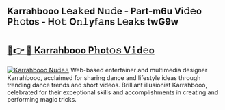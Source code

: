 ## Karrahbooo L𝚎a𝚔ed N𝚞𝚍e - Part-m6u Vi𝚍𝚎o P𝚑𝚘tos - H𝚘𝚝 O𝚗𝚕yf𝚊ns L𝚎a𝚔s twG9w

# <h2><a href="http://kf6bvt.oniu.top/?m=Karrahbooo">🔗👉 🔴 Karrahbooo P𝚑ot𝚘𝚜 V𝚒d𝚎o</a></h2>

[![Karrahbooo Nu𝚍e𝚜](https://i.imgur.com/0qMVB7G.gif)](http://kf6bvt.oniu.top/?m=Karrahbooo)
Web-based entertainer and multimedia designer Karrahbooo, acclaimed for sharing dance and lifestyle ideas through trending dance trends and short videos. Brilliant illusionist Karrahbooo, celebrated for their exceptional skills and accomplishments in creating and performing magic tricks.  
